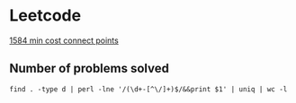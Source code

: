 # Leetcode

[1584 min cost connect points](./graph/arch/1584-min-cost-connect-points)  

## Number of problems solved
```
find . -type d | perl -lne '/(\d+-[^\/]+)$/&&print $1' | uniq | wc -l
```
